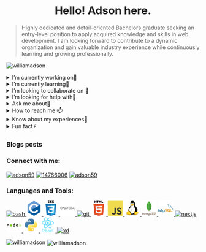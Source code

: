 <h1 align="center">Hello! Adson here.</h1>

> Highly dedicated and detail-oriented Bachelors graduate seeking an entry-level position to apply acquired knowledge and skills in web development. I am looking forward to contribute to a dynamic organization and gain valuable industry experience while continuously learning and growing professionally.


<p align="left"> <img src="https://komarev.com/ghpvc/?username=williamadson&label=Profile%20views&color=0e75b6&style=flat" alt="williamadson" /> </p>

<details>
<summary>I’m currently working on🔭</summary>
  
  > <a href="https://shiny-sfogliatella-e6746f.netlify.app/" target="blank">consultancy website</a>

</details>

<details>
<summary>I’m currently learning🌱</summary>
  
  > pursueing M.S in Software Engineering.

</details>
<details>
<summary>I’m looking to collaborate on 👯 </summary>
  
  > web development projects

  > networking labs

  > hackathons

  > open souce projects

</details>


<details>
<summary>I’m looking for help with🤝 </summary>
  
  >  functional testing
  
  >  cloud computing
 
  >  container technology

</details>

<details>
<summary>Ask me about💬</summary>
  
  > full stack web development skills.

| Languages | Frameworks | Tools |
|---|---|---|
|     Javascript | TypeScript | Python |
|     NodeJS      |    React   | ExpressJs |
|     HTML       |    CSS     | Handlebars|
|     MySQL    |    Sequelize | Mongodb |
|     Pandas    |   Numpy   | Git |

</details>

<details>
<summary>How to reach me 📫 </summary>
  
  > williambandawilly1@gmail.com
  
</details>

<details>
<summary>Know about my experiences📄 </summary>
  
|position|institute|department|
|---|---|---|
|Sep 2022 - Dec 2022|---|---|
|Office Intern|Zunyi Normal University|School of International Education|
  |Sep 2020 -Jun 2021|---|---|
|Network Administrator|Zunyi Normal University|School of Information Engineering|

### Projects worked on:
> web development projects

  > language companion

  | |technologies||
  |---|---|---|
  |nodejsjs|expressjs|mongodb|
  |handlebars|html|css|

  > wakwane-consultancy-frontend

  | |technologies||
  |---|---|---|
  |nextjs| react |typescript|
  |jsx|axios|css|

  > wgc-consulting-backend

  | |technologies||
  |---|---|---|
  |nodejs| expressjs |mysql|
  |sequelize|passportjs||
  

</details>

<details>
<summary>Fun fact⚡ </summary>
  
  > looking for highly enthusiastic people dedicated to making the internet a secure and safe environment.
  
</details>

### Blogs posts
<!-- BLOG-POST-LIST:START -->
<!-- BLOG-POST-LIST:END -->

<h3 align="left">Connect with me:</h3>
<p align="left">
<a href="https://dev.to/adson59" target="blank"><img align="center" src="https://raw.githubusercontent.com/rahuldkjain/github-profile-readme-generator/master/src/images/icons/Social/devto.svg" alt="adson59" height="30" width="40" /></a>
<a href="https://stackoverflow.com/users/14766006" target="blank"><img align="center" src="https://raw.githubusercontent.com/rahuldkjain/github-profile-readme-generator/master/src/images/icons/Social/stack-overflow.svg" alt="14766006" height="30" width="40" /></a>
<a href="https://www.leetcode.com/adson59" target="blank"><img align="center" src="https://raw.githubusercontent.com/rahuldkjain/github-profile-readme-generator/master/src/images/icons/Social/leet-code.svg" alt="adson59" height="30" width="40" /></a>
</p>

<h3 align="left">Languages and Tools:</h3>
<p align="left"> <a href="https://www.gnu.org/software/bash/" target="_blank" rel="noreferrer"> <img src="https://www.vectorlogo.zone/logos/gnu_bash/gnu_bash-icon.svg" alt="bash" width="40" height="40"/> </a> <a href="https://www.cprogramming.com/" target="_blank" rel="noreferrer"> <img src="https://raw.githubusercontent.com/devicons/devicon/master/icons/c/c-original.svg" alt="c" width="40" height="40"/> </a> <a href="https://www.w3schools.com/css/" target="_blank" rel="noreferrer"> <img src="https://raw.githubusercontent.com/devicons/devicon/master/icons/css3/css3-original-wordmark.svg" alt="css3" width="40" height="40"/> </a> <a href="https://expressjs.com" target="_blank" rel="noreferrer"> <img src="https://raw.githubusercontent.com/devicons/devicon/master/icons/express/express-original-wordmark.svg" alt="express" width="40" height="40"/> </a> <a href="https://git-scm.com/" target="_blank" rel="noreferrer"> <img src="https://www.vectorlogo.zone/logos/git-scm/git-scm-icon.svg" alt="git" width="40" height="40"/> </a> <a href="https://www.w3.org/html/" target="_blank" rel="noreferrer"> <img src="https://raw.githubusercontent.com/devicons/devicon/master/icons/html5/html5-original-wordmark.svg" alt="html5" width="40" height="40"/> </a> <a href="https://developer.mozilla.org/en-US/docs/Web/JavaScript" target="_blank" rel="noreferrer"> <img src="https://raw.githubusercontent.com/devicons/devicon/master/icons/javascript/javascript-original.svg" alt="javascript" width="40" height="40"/> </a> <a href="https://www.linux.org/" target="_blank" rel="noreferrer"> <img src="https://raw.githubusercontent.com/devicons/devicon/master/icons/linux/linux-original.svg" alt="linux" width="40" height="40"/> </a> <a href="https://www.mongodb.com/" target="_blank" rel="noreferrer"> <img src="https://raw.githubusercontent.com/devicons/devicon/master/icons/mongodb/mongodb-original-wordmark.svg" alt="mongodb" width="40" height="40"/> </a> <a href="https://www.mysql.com/" target="_blank" rel="noreferrer"> <img src="https://raw.githubusercontent.com/devicons/devicon/master/icons/mysql/mysql-original-wordmark.svg" alt="mysql" width="40" height="40"/> </a> <a href="https://nextjs.org/" target="_blank" rel="noreferrer"> <img src="https://cdn.worldvectorlogo.com/logos/nextjs-2.svg" alt="nextjs" width="40" height="40"/> </a> <a href="https://nodejs.org" target="_blank" rel="noreferrer"> <img src="https://raw.githubusercontent.com/devicons/devicon/master/icons/nodejs/nodejs-original-wordmark.svg" alt="nodejs" width="40" height="40"/> </a> <a href="https://www.python.org" target="_blank" rel="noreferrer"> <img src="https://raw.githubusercontent.com/devicons/devicon/master/icons/python/python-original.svg" alt="python" width="40" height="40"/> </a> <a href="https://reactjs.org/" target="_blank" rel="noreferrer"> <img src="https://raw.githubusercontent.com/devicons/devicon/master/icons/react/react-original-wordmark.svg" alt="react" width="40" height="40"/> </a> <a href="https://www.adobe.com/products/xd.html" target="_blank" rel="noreferrer"> <img src="https://cdn.worldvectorlogo.com/logos/adobe-xd.svg" alt="xd" width="40" height="40"/> </a> </p>

<p><img align="left" src="https://github-readme-stats.vercel.app/api/top-langs?username=williamadson&show_icons=true&locale=en&layout=compact" alt="williamadson" /></p>

<p>&nbsp;<img align="center" src="https://github-readme-stats.vercel.app/api?username=williamadson&show_icons=true&locale=en" alt="williamadson" /></p>
